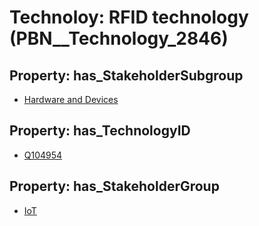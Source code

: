 # Technoloy: __RFID technology__ (PBN__Technology_2846)

## Property: has_StakeholderSubgroup

* [Hardware and Devices](PBN__TechSubgroup_117)

## Property: has_TechnologyID

* [Q104954](Q104954)

## Property: has_StakeholderGroup

* [IoT](PBN__TechGroup_16)

